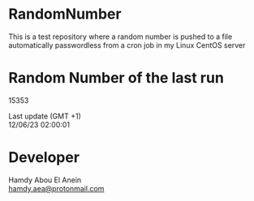# RandomNumber    
This is a test repository where a random number is pushed to a file automatically passwordless from a cron job in my Linux CentOS server    
# Random Number of the last run   
15353
      
Last update (GMT +1)    
12/06/23 02:00:01
# Developer    
Hamdy Abou El Anein   
hamdy.aea@protonmail.com
